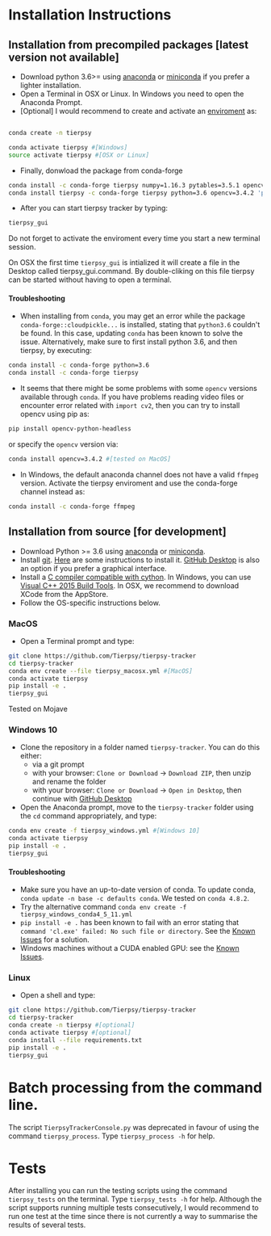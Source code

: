 # Installation Instructions

## Installation from precompiled packages [latest version not available]
- Download python 3.6>= using [anaconda](https://www.anaconda.com/download/) or [miniconda](https://conda.io/miniconda.html) if you prefer a lighter installation.
- Open a Terminal in OSX or Linux. In Windows you need to open the Anaconda Prompt.
- [Optional] I would recommend to create and activate an [enviroment](https://conda.io/docs/user-guide/tasks/manage-environments.html) as:

```bash

conda create -n tierpsy

conda activate tierpsy #[Windows]
source activate tierpsy #[OSX or Linux]
```
- Finally, donwload the package from conda-forge
```bash
conda install -c conda-forge tierpsy numpy=1.16.3 pytables=3.5.1 opencv=3.4.8 pandas=0.24.2 #[Windows]
conda install tierpsy -c conda-forge tierpsy python=3.6 opencv=3.4.2 'pandas<1.0' #[OSX]
```
- After you can start tierpsy tracker by typing:
```bash
tierpsy_gui
```
Do not forget to activate the enviroment every time you start a new terminal session.

On OSX the first time `tierpsy_gui` is intialized it will create a file in the Desktop called tierpsy_gui.command. By double-cliking on this file tierpsy can be started without having to open a terminal.

#### Troubleshooting
- When installing from `conda`, you may get an error while the package `conda-forge::cloudpickle...` is installed, stating that `python3.6` couldn't be found. In this case, updating `conda` has been known to solve the issue. Alternatively, make sure to first install python 3.6, and then tierpsy, by executing:
```bash
conda install -c conda-forge python=3.6
conda install -c conda-forge tierpsy
```
- It seems that there might be some problems with some `opencv` versions available through `conda`. If you have problems reading video files or encounter error related with `import cv2`, then you can try to install opencv using pip as:
```bash
pip install opencv-python-headless
```
or specify the `opencv` version via:
```bash
conda install opencv=3.4.2 #[tested on MacOS]
```
- In Windows, the default anaconda channel does not have a valid `ffmpeg` version. Activate the tierpsy enviroment and use the conda-forge channel instead as:
```bash
conda install -c conda-forge ffmpeg
```


## Installation from source [for development]
- Download Python >= 3.6 using [anaconda](https://www.anaconda.com/download/) or [miniconda](https://conda.io/miniconda.html).
- Install [git](https://git-scm.com/). [Here](https://gist.github.com/derhuerst/1b15ff4652a867391f03) are some instructions to install it. [GitHub Desktop](https://desktop.github.com/) is also an option if you prefer a graphical interface.
- Install a [C compiler compatible with cython](http://cython.readthedocs.io/en/latest/src/quickstart/install.html). In Windows, you can use [Visual C++ 2015 Build Tools](https://visualstudio.microsoft.com/visual-cpp-build-tools/). In OSX, we recommend to download XCode from the AppStore.
- Follow the OS-specific instructions below.

### MacOS
- Open a Terminal prompt and type:
```bash
git clone https://github.com/Tierpsy/tierpsy-tracker
cd tierpsy-tracker
conda env create --file tierpsy_macosx.yml #[MacOS]
conda activate tierpsy
pip install -e .
tierpsy_gui
```
Tested on Mojave

### Windows 10
- Clone the repository in a folder named `tierpsy-tracker`. You can do this either:
    - via a git prompt
    - with your browser: `Clone or Download` -> `Download ZIP`, then unzip and rename the folder
    - with your browser: `Clone or Download` -> `Open in Desktop`, then continue with [GitHub Desktop](https://desktop.github.com/)
- Open the Anaconda prompt, move to the `tierpsy-tracker` folder using the `cd` command appropriately, and type:
```bash
conda env create -f tierpsy_windows.yml #[Windows 10]
conda activate tierpsy
pip install -e .
tierpsy_gui
```

#### Troubleshooting
- Make sure you have an up-to-date version of conda. To update conda, `conda update -n base -c defaults conda`. We tested on `conda 4.8.2`.
- Try the alternative command `conda env create -f tierpsy_windows_conda4_5_11.yml`
- `pip install -e .` has been known to fail with an error stating that `command 'cl.exe' failed: No such file or directory`. See the [Known Issues](ISSUES.md) for a solution.
- Windows machines without a CUDA enabled GPU: see the [Known Issues](ISSUES.md).

### Linux
- Open a shell and type:
```bash
git clone https://github.com/Tierpsy/tierpsy-tracker
cd tierpsy-tracker
conda create -n tierpsy #[optional]
conda activate tierpsy #[optional]
conda install --file requirements.txt
pip install -e .
tierpsy_gui
```

# Batch processing from the command line.
The script `TierpsyTrackerConsole.py` was deprecated in favour of using the command `tierpsy_process`. Type `tierpsy_process -h` for help.

# Tests
After installing you can run the testing scripts using the command `tierpsy_tests` on the terminal. Type `tierpsy_tests -h` for help. Although the script supports running multiple tests consecutively, I would recommend to run one test at the time since there is not currently a way to summarise the results of several tests.
